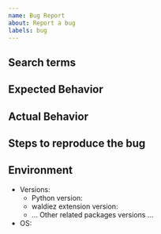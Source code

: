 ```yaml
---
name: Bug Report
about: Report a bug
labels: bug
---
```


<!-- markdownlint-disable MD041 -->

## Search terms

<!-- Include keywords that might help others with the same problem find this issue -->

## Expected Behavior

<!-- How did you expect to happen? -->

## Actual Behavior

<!-- What actually happened? -->

## Steps to reproduce the bug

<!-- How can we reproduce the bug? -->

## Environment

- Versions:
  - Python version:
  - waldiez extension version:
  - ... Other related packages versions ...
- OS:
